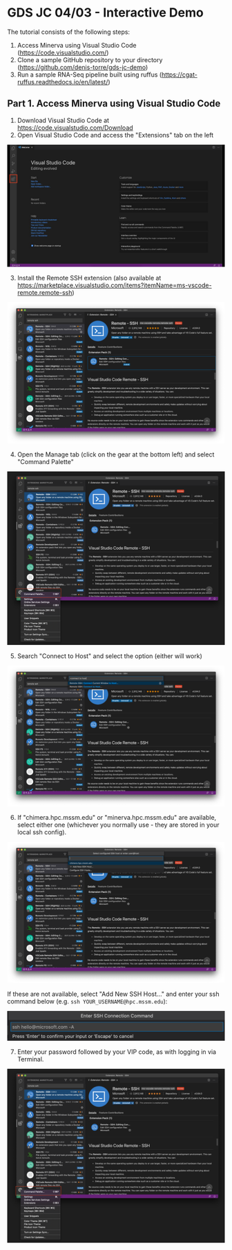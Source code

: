 # GDS JC 04/03 - Interactive Demo
The tutorial consists of the following steps:
1. Access Minerva using Visual Studio Code (https://code.visualstudio.com/)
2. Clone a sample GitHub repository to your directory (https://github.com/denis-torre/gds-jc-demo)
3. Run a sample RNA-Seq pipeline built using ruffus (https://cgat-ruffus.readthedocs.io/en/latest/)

## Part 1. Access Minerva using Visual Studio Code
1. Download Visual Studio Code at https://code.visualstudio.com/Download
2. Open Visual Studio Code and access the "Extensions" tab on the left

![VSCode](images/vscode.png)

3. Install the Remote SSH extension (also available at https://marketplace.visualstudio.com/items?itemName=ms-vscode-remote.remote-ssh)

![VSCode](images/remote-ssh.png)

4. Open the Manage tab (click on the gear at the bottom left) and select "Command Palette"

![VSCode](images/command-palette.png)

5. Search "Connect to Host" and select the option (either will work)

![VSCode](images/ssh-connect-1.png)

6. If "chimera.hpc.mssm.edu" or "minerva.hpc.mssm.edu" are available, select either one (whichever you normally use - they are stored in your local ssh config).

![VSCode](images/ssh-connect-2.png)

If these are not available, select "Add New SSH Host..." and enter your ssh command below (e.g. `ssh YOUR_USERNAME@hpc.mssm.edu`):

![VSCode](images/ssh-connect-3.png)

7. Enter your password followed by your VIP code, as with logging in via Terminal.

![VSCode](images/command-palette.png)

